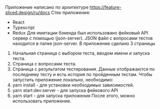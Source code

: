 Приложение написано по архитектуре https://feature-sliced.design/ru/docs
Стек приложения:
- React
- Typescript
- Redux
Для имитации бэкенда был использовано фейковый API сервер с помощью (json-server). JSON файл с вопросами тестов находится в папке json-server.
В приложение сделано 3 страницы
1) Начальная страница с выбором теста, вводом имени и запуска теста.
2) Страница с вопросами теста.
3) Страница с результатом тестирования. Данные отображаются по последнему тесту и есть история по пройденным тестам.
Чтобы запустить приложение локально, необходимо:
 1) yarn install - для установки необходимых зависимостей.
 2) yarn start:dev:server - для запуска фейкового API
 3) yarn start - для запуска приложения
После этого, можно использовать приложение.
